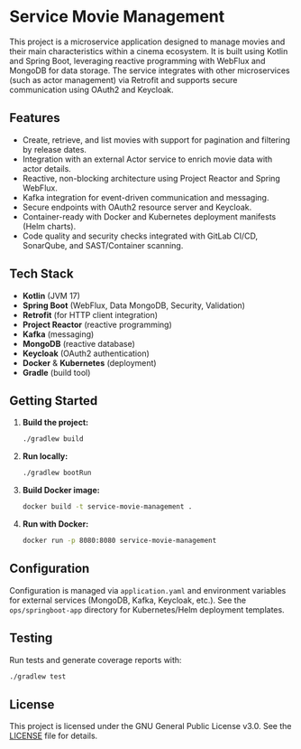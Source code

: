 # Service Movie Management

This project is a microservice application designed to manage movies and their main characteristics within a cinema ecosystem. It is built using Kotlin and Spring Boot, leveraging reactive programming with WebFlux and MongoDB for data storage. The service integrates with other microservices (such as actor management) via Retrofit and supports secure communication using OAuth2 and Keycloak.

## Features
- Create, retrieve, and list movies with support for pagination and filtering by release dates.
- Integration with an external Actor service to enrich movie data with actor details.
- Reactive, non-blocking architecture using Project Reactor and Spring WebFlux.
- Kafka integration for event-driven communication and messaging.
- Secure endpoints with OAuth2 resource server and Keycloak.
- Container-ready with Docker and Kubernetes deployment manifests (Helm charts).
- Code quality and security checks integrated with GitLab CI/CD, SonarQube, and SAST/Container scanning.

## Tech Stack
- **Kotlin** (JVM 17)
- **Spring Boot** (WebFlux, Data MongoDB, Security, Validation)
- **Retrofit** (for HTTP client integration)
- **Project Reactor** (reactive programming)
- **Kafka** (messaging)
- **MongoDB** (reactive database)
- **Keycloak** (OAuth2 authentication)
- **Docker** & **Kubernetes** (deployment)
- **Gradle** (build tool)

## Getting Started
1. **Build the project:**
   ```sh
   ./gradlew build
   ```
2. **Run locally:**
   ```sh
   ./gradlew bootRun
   ```
3. **Build Docker image:**
   ```sh
   docker build -t service-movie-management .
   ```
4. **Run with Docker:**
   ```sh
   docker run -p 8080:8080 service-movie-management
   ```

## Configuration
Configuration is managed via `application.yaml` and environment variables for external services (MongoDB, Kafka, Keycloak, etc.). See the `ops/springboot-app` directory for Kubernetes/Helm deployment templates.

## Testing
Run tests and generate coverage reports with:
```sh
./gradlew test
```

## License
This project is licensed under the GNU General Public License v3.0. See the [LICENSE](LICENSE) file for details.
